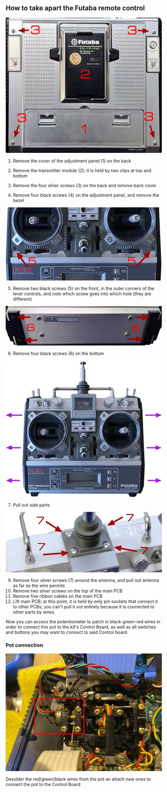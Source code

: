## How to take apart the Futaba remote control

![part1](img/htof1.jpg)

1) Remove the cover of the adjustment panel (1) on the back
2) Remove the transmitter module (2); it is held by two clips at top and bottom
3) Remove the four silver screws (3) on the back and remove back cover

4) Remove four black screws (4) on the adjustment panel, and remove the bezel

![part3](img/htof3.jpg)

5) Remove two black screws (5) on the front, in the outer corners of the lever controls, and note which screw goes into which hole (they are different)

![part4](img/htof4.jpg)

6) Remove four black screws (6) on the bottom

![part5](img/htof5.jpg)

7) Pull out side parts

![part6](img/htof6.jpg)

9) Remove four silver screws (7) around the antenna, and pull out antenna as far as the wire permits
10) Remove two silver screws on the top of the main PCB
11) Remove five ribbon cables on the main PCB
12) Lift main PCB; at this point, it is held by only pin sockets that connect it to other PCBs; you can't pull it out entirely because it is connected to other parts by wires.

Now you can access the potentiometer to patch in black-green-red wires in order to connect this pot to the kit's Control Board, as well as all switches and buttons you may want to connect to said Control board.

### Pot connection

![pot](img/pot.jpg)

Desolder the red/green/black wires from the pot an attach new ones to connect the pot to the Control Board

